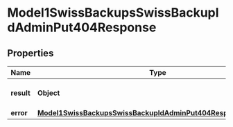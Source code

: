 

# Model1SwissBackupsSwissBackupIdAdminPut404Response


## Properties

| Name | Type | Description | Notes |
|------------ | ------------- | ------------- | -------------|
|**result** | **Object** | Result of the HTTP request |  |
|**error** | [**Model1SwissBackupsSwissBackupIdAdminPut404ResponseAllOfError**](Model1SwissBackupsSwissBackupIdAdminPut404ResponseAllOfError.md) |  |  [optional] |



